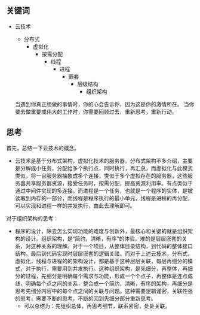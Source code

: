 ## 关键词
- 云技术
	- 分布式
		- 虚拟化
			- 按需分配
				- 线程
					- 进程
						- 嵌套
							- 层级结构
								- 组织架构

	当遇到你真正想做的事情时，你的心会告诉你，因为这是你的激情所在。
	当你要去做重要或伟大的工作时，你需要回顾过去，重新思考，重新行动。
## 思考
首先，总结一下云技术的概念。
- 云技术是基于分布式架构，虚拟化技术的服务器。分布式架构不多介绍，主要是分解成小任务，分配给多个执行点，同时执行，再汇总，而虚拟化与此模式类似，将一台服务器抽象成多个连接，类似于多个虚拟存在的服务器，这些服务器共享服务器资源，接受任务时，按需分配，提高资源利用率。有点类似于通过中间件实现的多连接。而进程是一个任务，也就是一个程序的实体，是被读取到内存的一部分，而线程是程序执行的最小单元，线程是进程的再分配，可以实现和进程一样的并发执行，由此去理解即可。

对于组织架构的思考：
- 程序的设计，除去怎么实现功能的难度与创新外，最核心和关键的就是组织架构的设计。组织架构，是“简约，清晰，有序”的体验，难的是层层嵌套的关系，对这种关系的理解。对于一个项目，从整体目录结构，到代码的整体接口结构，最后到代码实现时层层嵌套的逻辑关联。而对于上述云技术，分布式，虚拟化，线程与进程的的架构设计，都是基于这种层层关联，每层再细分的模式，对于执行，需要用到并发执行。这种组织架构，是先细分，再整体，再细分的过程，先细分是明确每个需求与功能，形成一个个点子，再整体是连点成线，明确每个点之间的关系，整合成一个简约，清晰，有序的架构，再细分是思考先细分内容中的每个点之间的关联与问题。这种需要逻辑谨密，关联性强的思考，需要不断的思考，不断的回到先细分部分重新思考。
	- 可以总结为：先组织总体，再思考细节，联系紧密，处处关联。